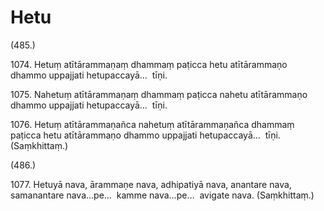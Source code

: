 

# Hetu







(485.)

1074\. Hetuṃ atītārammaṇaṃ dhammaṃ paṭicca hetu atītārammaṇo dhammo uppajjati hetupaccayā…  tīṇi.

1075\. Nahetuṃ atītārammaṇaṃ dhammaṃ paṭicca nahetu atītārammaṇo dhammo uppajjati hetupaccayā…  tīṇi.

1076\. Hetuṃ atītārammaṇañca nahetuṃ atītārammaṇañca dhammaṃ paṭicca hetu atītārammaṇo dhammo uppajjati hetupaccayā…  tīṇi. (Saṃkhittaṃ.)

(486.)

1077\. Hetuyā nava, ārammaṇe nava, adhipatiyā nava, anantare nava, samanantare nava…pe…  kamme nava…pe…  avigate nava. (Saṃkhittaṃ.)



